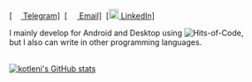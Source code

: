 <a href="https://t.me/kotleni">[<img src="https://upload.wikimedia.org/wikipedia/commons/thumb/8/82/Telegram_logo.svg/768px-Telegram_logo.svg.png" width=16 height=16 />  Telegram]</a>&nbsp;
<a href="mailto:kotleni@icloud.com">[<img src="https://upload.wikimedia.org/wikipedia/commons/thumb/7/7e/Gmail_icon_%282020%29.svg/768px-Gmail_icon_%282020%29.svg.png" width=18 height=14 />  Email]</a>&nbsp;
<a href="https://www.linkedin.com/in/victor-varenik-73324122a/">[<img src="https://cdn-icons-png.flaticon.com/512/174/174857.png" width=18 height=18 />  LinkedIn]</a>

I mainly develop for Android and Desktop using ![Hits-of-Code](https://img.shields.io/badge/kotlin-%230095D5.svg?style=flat-square&logo=kotlin&logoColor=white),<br> but I also can write in other programming languages. 

<br>[![kotleni's GitHub stats](https://github-readme-stats.vercel.app/api?username=kotleni&theme=onedark&hide_title=true)](https://github.com/anuraghazra/github-readme-stats)
